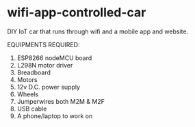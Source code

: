 # wifi-app-controlled-car
DIY IoT car that runs through wifi and a mobile app and website.

EQUIPMENTS REQUIRED:
1. ESP8266 nodeMCU board
2. L298N motor driver
3. Breadboard
4. Motors
5. 12v D.C. power supply
6. Wheels
7. Jumperwires both M2M & M2F
8. USB cable
9. A phone/laptop to work on
